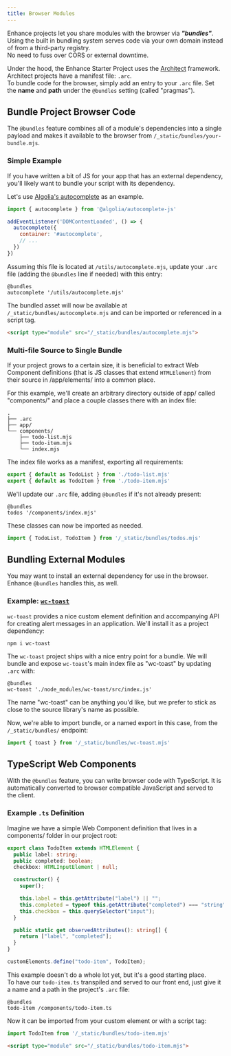 ```yaml
---
title: Browser Modules
---
```


<doc-callout level="info" mark="🧺">

Enhance projects let you share modules with the browser via ***"bundles"***.
Using the built in bundling system serves code via your own domain instead of from a third-party registry.  
No need to fuss over CORS or external downtime.

</doc-callout>

Under the hood, the Enhance Starter Project uses the [Architect](https://arc.codes) framework.
Architect projects have a manifest file: `.arc`.  
To bundle code for the browser, simply add an entry to your `.arc` file.
Set the **name** and **path** under the `@bundles` setting (called "pragmas").

## Bundle Project Browser Code

The `@bundles` feature combines all of a module's dependencies into a single payload and makes it available to the browser from `/_static/bundles/your-bundle.mjs`.

### Simple Example

If you have written a bit of JS for your app that has an external dependency, you'll likely want to bundle your script with its dependency.

Let's use [Algolia's autocomplete](https://github.com/algolia/autocomplete) as an example.

<doc-code filename="/utils/autocomplete.mjs">

```javascript
import { autocomplete } from '@algolia/autocomplete-js'

addEventListener('DOMContentLoaded', () => {
  autocomplete({
    container: '#autocomplete',
    // ...
  })
})
```

</doc-code>

Assuming this file is located at `/utils/autocomplete.mjs`, update your `.arc` file (adding the `@bundles` line if needed) with this entry:

```arc
@bundles
autocomplete '/utils/autocomplete.mjs'
```

The bundled asset will now be available at `/_static/bundles/autocomplete.mjs` and can be imported or referenced in a script tag.

```html
<script type="module" src="/_static/bundles/autocomplete.mjs">
```

### Multi-file Source to Single Bundle

If your project grows to a certain size, it is beneficial to extract Web Component definitions (that is JS classes that extend `HTMLElement`) from their source in /app/elements/ into a common place.

For this example, we'll create an arbitrary directory outside of app/ called "components/" and place a couple classes there with an index file:

```
.
├── .arc
├── app/
└── components/
    ├── todo-list.mjs
    ├── todo-item.mjs
    └── index.mjs
```

The index file works as a manifest, exporting all requirements:

<doc-code filename="/components/index.mjs">

```javascript
export { default as TodoList } from './todo-list.mjs'
export { default as TodoItem } from './todo-item.mjs'
```

</doc-code>

We'll update our `.arc` file, adding `@bundles` if it's not already present:

```arc
@bundles
todos '/components/index.mjs'
```

These classes can now be imported as needed.

```javascript
import { TodoList, TodoItem } from '/_static/bundles/todos.mjs'
```


## Bundling External Modules

You may want to install an external dependency for use in the browser.
Enhance `@bundles` handles this, as well.

### Example: [`wc-toast`](https://github.com/abdmmar/wc-toast)

`wc-toast` provides a nice custom element definition and accompanying API for creating alert messages in an application. We'll install it as a project dependency:

```shell
npm i wc-toast
```

The `wc-toast` project ships with a nice entry point for a bundle. We will bundle and expose `wc-toast`'s main index file as "wc-toast" by updating `.arc` with:

```arc
@bundles
wc-toast './node_modules/wc-toast/src/index.js'
```

<doc-callout level="tip" mark="🗝️">

The name "wc-toast" can be anything you'd like, but we prefer to stick as close to the source library's name as possible.

</doc-callout>

Now, we're able to import bundle, or a named export in this case, from the `/_static/bundles/` endpoint:

```javascript
import { toast } from '/_static/bundles/wc-toast.mjs'
```

## TypeScript Web Components

With the `@bundles` feature, you can write browser code with TypeScript.
It is automatically converted to browser compatible JavaScript and served to the client.

### Example `.ts` Definition

Imagine we have a simple Web Component definition that lives in a components/ folder in our project root:

<doc-code filename="components/todo-item.ts">

```typescript
export class TodoItem extends HTMLElement {
  public label: string;
  public completed: boolean;
  checkbox: HTMLInputElement | null;

  constructor() {
    super();

    this.label = this.getAttribute("label") || "";
    this.completed = typeof this.getAttribute("completed") === "string";
    this.checkbox = this.querySelector("input");
  }

  public static get observedAttributes(): string[] {
    return ["label", "completed"];
  }
}

customElements.define("todo-item", TodoItem);
```

</doc-code>

This example doesn't do a whole lot yet, but it's a good starting place.  
To have our `todo-item.ts` transpiled and served to our front end, just give it a name and a path in the project's `.arc` file:

```arc
@bundles
todo-item /components/todo-item.ts
```

Now it can be imported from your custom element or with a script tag:

```javascript
import TodoItem from '/_static/bundles/todo-item.mjs'
```

```html
<script type="module" src="/_static/bundles/todo-item.mjs">
```
